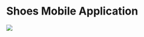 # Shoes Mobile Application

![](https://cdn.dribbble.com/users/4554958/screenshots/16807566/media/d5e767d33fa68f2e4b7a990d2ed50205.jpg?compress=1&resize=1200x900)
